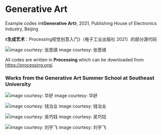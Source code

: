 # Generative Art

Example codes in《**Generative Art**》, 2021, Publishing House of Electronics Industry, Beijing

《**生成艺术**：Processing视觉创意入门》（电子工业出版社 2021）的部分源代码

![image courtesy: 张思祺](https://github.com/whitegreen/GenerativeArt/blob/main/images/zhang.jpg)
image courtesy: 张思祺

All codes are written in **Processing** which can be downloaded from https://processing.org/.

### Works from the Generative Art Summer School at Southeast University 

![image courtesy: 华好](https://github.com/whitegreen/GenerativeArt/blob/main/images/hua.jpg)
image courtesy: 华好

![image courtesy: 钱治业](https://github.com/whitegreen/GenerativeArt/blob/main/images/qian.jpg)
image courtesy: 钱治业

![image courtesy: 吴巧钰](https://github.com/whitegreen/GenerativeArt/blob/main/images/wu.jpg)
image courtesy: 吴巧钰

![image courtesy: 刘宇飞](https://github.com/whitegreen/GenerativeArt/blob/main/images/liu.jpg)
image courtesy: 刘宇飞